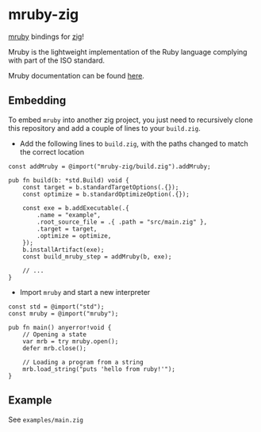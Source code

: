 # mruby-zig

[mruby](https://mruby.org/) bindings for [zig](https://ziglang.org/)!

Mruby is the lightweight implementation of the Ruby language complying with part of the ISO standard.

Mruby documentation can be found [here](https://mruby.org/docs/api/).

## Embedding

To embed `mruby` into another zig project, you just need to
recursively clone this repository and add a couple of lines to your
`build.zig`.

- Add the following lines to `build.zig`, with the paths changed to match the correct location

```zig
const addMruby = @import("mruby-zig/build.zig").addMruby;

pub fn build(b: *std.Build) void {
    const target = b.standardTargetOptions(.{});
    const optimize = b.standardOptimizeOption(.{});

    const exe = b.addExecutable(.{
        .name = "example",
        .root_source_file = .{ .path = "src/main.zig" },
        .target = target,
        .optimize = optimize,
    });
    b.installArtifact(exe);
    const build_mruby_step = addMruby(b, exe);

    // ...
}
```

- Import `mruby` and start a new interpreter

```zig
const std = @import("std");
const mruby = @import("mruby");

pub fn main() anyerror!void {
    // Opening a state
    var mrb = try mruby.open();
    defer mrb.close();

    // Loading a program from a string
    mrb.load_string("puts 'hello from ruby!'");
}
  ```

## Example

See `examples/main.zig`
